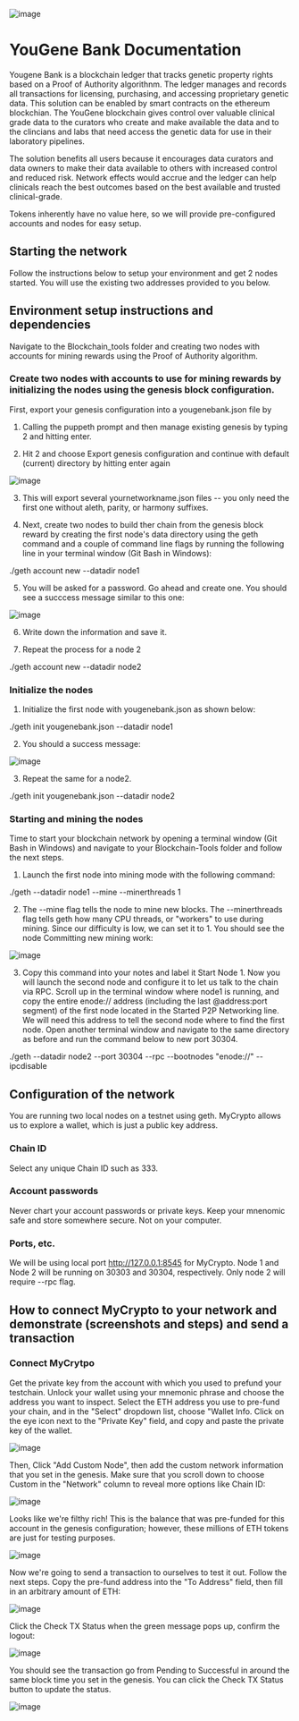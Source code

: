 ![image](QClogo.png)

# YouGene Bank Documentation

Yougene Bank is a blockchain ledger that tracks genetic property rights based on a Proof of Authority algorithnm.  The ledger manages and records all transactions for licensing, purchasing, and accessing proprietary genetic data. This solution can be enabled by smart contracts on the ethereum blockchian. The YouGene blockchain gives control over valuable clinical grade data to the curators who create and make available the data and to the clincians and labs that need access the genetic data for use in their laboratory pipelines.

The solution benefits all users because it encourages data curators and data owners to make their data available to others with increased control and reduced risk. Network effects would accrue and the ledger can help clinicals reach the best outcomes based on the best available and trusted clinical-grade.

Tokens inherently have no value here, so we will provide pre-configured accounts and nodes for easy setup.


## Starting the network

Follow the instructions below to setup your environment and get 2 nodes started. You will use the existing two addresses provided to you below.  


## Environment setup instructions and dependencies

Navigate to the Blockchain_tools folder and creating two nodes with accounts for mining rewards using the Proof of Authority algorithm.  

### Create two nodes with accounts to use for mining rewards by initializing the nodes using the genesis block configuration.

First, export your genesis configuration into a yougenebank.json file by 

1. Calling the puppeth prompt and then manage existing genesis by typing 2 and hitting enter.

2. Hit 2 and choose Export genesis configuration and continue with default (current) directory by hitting enter again

![image](Capture1.PNG)

3. This will export several yournetworkname.json files -- you only need the first one without aleth, parity, or harmony suffixes. 

4. Next, create two nodes to build ther chain from the genesis block reward by creating the first node's data directory using the geth command and a couple of command line flags by running the following line in your terminal window (Git Bash in Windows):

./geth account new --datadir node1

5. You will be asked for a password. Go ahead and create one.  You should see a succcess message similar to this one:

![image](Capture2.png)

6. Write down the information and save it.

7. Repeat the process for a node 2

./geth account new --datadir node2


### Initialize the nodes

1. Initialize the first node with yougenebank.json as shown below:

./geth init yougenebank.json --datadir node1

2. You should a success message:

![image](Capture3.png)

3. Repeat the same for a node2.

./geth init yougenebank.json --datadir node2


### Starting and mining the nodes

Time to start your blockchain network by opening a terminal window (Git Bash in Windows) and navigate to your Blockchain-Tools folder and follow the next steps.

1. Launch the first node into mining mode with the following command:

./geth --datadir node1 --mine --minerthreads 1

2.  The --mine flag tells the node to mine new blocks. The --minerthreads flag tells geth how many CPU threads, or "workers" to use during mining. Since our difficulty is low, we can set it to 1. You should see the node Committing new mining work:

![image](Capture4.png)

3.  Copy this command into your notes and label it Start Node 1. Now you will launch the second node and configure it to let us talk to the chain via RPC.  Scroll up in the terminal window where node1 is running, and copy the entire enode:// address (including the last @address:port segment) of the first node located in the Started P2P Networking line. We will need this address to tell the second node where to find the first node. Open another terminal window and navigate to the same directory as before and run the command below to new port 30304.

./geth --datadir node2 --port 30304 --rpc --bootnodes "enode://<replace with node1 enode address>" --ipcdisable



## Configuration of the network

You are running two local nodes on a testnet using geth. MyCrypto allows us to explore a wallet, which is just a public key address. 

### Chain ID

Select any unique Chain ID such as 333.

### Account passwords

Never chart your account passwords or private keys. Keep your mnenomic safe and store somewhere secure. Not on your computer. 

### Ports, etc.

We will be using local port http://127.0.0.1:8545 for MyCrypto. Node 1 and Node 2 will be running on 30303 and 30304, respectively. Only node 2 will require --rpc flag.


## How to connect MyCrypto to your network and demonstrate (screenshots and steps) and send a transaction

### Connect MyCrytpo 

Get the private key from the account with which you used to prefund your testchain.  Unlock your wallet using your mnemonic phrase and choose the address you want to inspect. Select the ETH address you use to pre-fund your chain, and in the "Select" dropdown list, choose "Wallet Info. Click on the eye icon next to the "Private Key" field, and copy and paste the private key of the wallet.

![image](Capture5.png)

Then, Click "Add Custom Node", then add the custom network information that you set in the genesis. Make sure that you scroll down to choose Custom in the "Network" column to reveal more options like Chain ID:

![image](Capture6.png)

Looks like we're filthy rich! This is the balance that was pre-funded for this account in the genesis configuration; however, these millions of ETH tokens are just for testing purposes.

![image](Capture7.png)

Now we're going to send a transaction to ourselves to test it out. Follow the next steps. Copy the pre-fund address into the "To Address" field, then fill in an arbitrary amount of ETH:

![image](Capture8.png)

Click the Check TX Status when the green message pops up, confirm the logout:

![image](Capture9.png)

You should see the transaction go from Pending to Successful in around the same block time you set in the genesis. You can click the Check TX Status button to update the status.

![image](Capture10.png)
